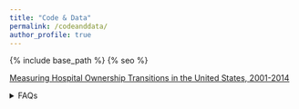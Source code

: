 ```yaml
---
title: "Code & Data"
permalink: /codeanddata/
author_profile: true
---
```


{% include base_path %}
{% seo %}

<a href="https://github.com/stuartcraig/aha_marketstructure">Measuring Hospital Ownership Transitions in the United States, 2001-2014</a>

<details>
<summary>FAQs</summary>
<br>
Coming soon....
</details>

